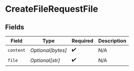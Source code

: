 # CreateFileRequestFile


## Fields

| Field              | Type               | Required           | Description        |
| ------------------ | ------------------ | ------------------ | ------------------ |
| `content`          | *Optional[bytes]*  | :heavy_check_mark: | N/A                |
| `file`             | *Optional[str]*    | :heavy_check_mark: | N/A                |